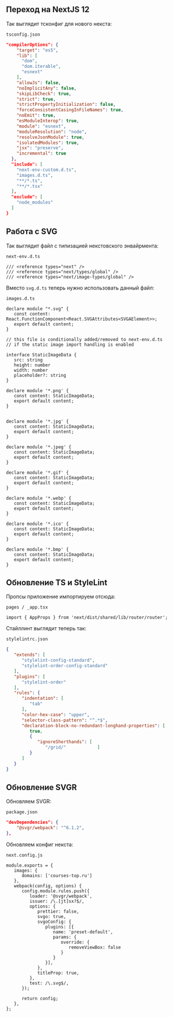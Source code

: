 ## Переход на NextJS 12

Так выглядит тсконфиг для нового некста:

`tsconfig.json`

```JSON
"compilerOptions": {
    "target": "es5",
    "lib": [
      "dom",
      "dom.iterable",
      "esnext"
    ],
    "allowJs": false,
    "noImplicitAny": false,
    "skipLibCheck": true,
    "strict": true,
    "strictPropertyInitialization": false,
    "forceConsistentCasingInFileNames": true,
    "noEmit": true,
    "esModuleInterop": true,
    "module": "esnext",
    "moduleResolution": "node",
    "resolveJsonModule": true,
    "isolatedModules": true,
    "jsx": "preserve",
    "incremental": true
  },
  "include": [
    "next-env-custom.d.ts",
    "images.d.ts",
    "**/*.ts",
    "**/*.tsx"
  ],
  "exclude": [
    "node_modules"
  ]
}
```

## Работа с SVG

Так выглядит файл с типизацией некстовского энвайрмента:

`next-env.d.ts`

```TS
/// <reference types="next" />
/// <reference types="next/types/global" />
/// <reference types="next/image-types/global" />
```

Вместо `svg.d.ts` теперь нужно использовать данный файл:

`images.d.ts`

```TS
declare module "*.svg" {
   const content: React.FunctionComponent<React.SVGAttributes<SVGAElement>>;
   export default content;
}

// this file is conditionally added/removed to next-env.d.ts
// if the static image import handling is enabled

interface StaticImageData {
   src: string
   height: number
   width: number
   placeholder?: string
}

declare module '*.png' {
   const content: StaticImageData;
   export default content;
}


declare module '*.jpg' {
   const content: StaticImageData;
   export default content;
}

declare module '*.jpeg' {
   const content: StaticImageData;
   export default content;
}

declare module '*.gif' {
   const content: StaticImageData;
   export default content;
}

declare module '*.webp' {
   const content: StaticImageData;
   export default content;
}

declare module '*.ico' {
   const content: StaticImageData;
   export default content;
}

declare module '*.bmp' {
   const content: StaticImageData;
   export default content;
}
```

## Обновление TS и StyleLint

Пропсы приложение импортируем отсюда:

`pages / _app.tsx`

```TSX
import { AppProps } from 'next/dist/shared/lib/router/router';
```

Стайллинт выглядит теперь так:

`stylelintrc.json`

```JSON
{
   "extends": [
      "stylelint-config-standard",
      "stylelint-order-config-standard"
   ],
   "plugins": [
      "stylelint-order"
   ],
   "rules": {
      "indentation": [
         "tab"
      ],
      "color-hex-case": "upper",
      "selector-class-pattern": "^.*$",
      "declaration-block-no-redundant-longhand-properties": [
         true,
         {
            "ignoreShorthands": [
               "/grid/"            ]
         }
      ]
   }
}
```

## Обновление SVGR

Обновляем SVGR:

`package.json`

```JSON
"devDependencies": {
	"@svgr/webpack": "^6.1.2",
},
```

Обновляем конфиг некста:

`next.config.js`

```JS
module.exports = {
   images: {
      domains: ['courses-top.ru']
   },
   webpack(config, options) {
      config.module.rules.push({
         loader: '@svgr/webpack',
         issuer: /\.[jt]sx?$/,
         options: {
            prettier: false,
            svgo: true,
            svgoConfig: {
               plugins: [{
                  name: 'preset-default',
                  params: {
                     override: {
                        removeViewBox: false
                     }
                  }
               }],
            },
            titleProp: true,
         },
         test: /\.svg$/,
      });

      return config;
   },
};
```
